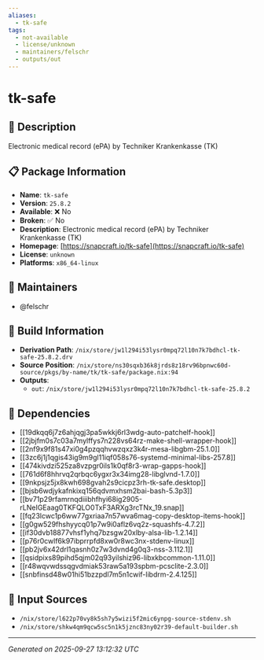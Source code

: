 ```yaml
---
aliases:
  - tk-safe
tags:
  - not-available
  - license/unknown
  - maintainers/felschr
  - outputs/out
---
```


# tk-safe

## 📝 Description

Electronic medical record (ePA) by Techniker Krankenkasse (TK)

## 📋 Package Information

- **Name**: `tk-safe`
- **Version**: `25.8.2`
- **Available**: ❌ No
- **Broken**: ✅ No
- **Description**: Electronic medical record (ePA) by Techniker Krankenkasse (TK)
- **Homepage**: [https://snapcraft.io/tk-safe](https://snapcraft.io/tk-safe)
- **License**: `unknown`
- **Platforms**: `x86_64-linux`
## 👥 Maintainers

- @felschr


## 🔧 Build Information

- **Derivation Path**: `/nix/store/jw1l294i53lysr0mpq72l10n7k7bdhcl-tk-safe-25.8.2.drv`
- **Source Position**: `/nix/store/ns30sqxb36k8jrds8z18rv96bpnwc60d-source/pkgs/by-name/tk/tk-safe/package.nix:94`
- **Outputs**:
  - `out`:  `/nix/store/jw1l294i53lysr0mpq72l10n7k7bdhcl-tk-safe-25.8.2`

## 🔗 Dependencies

- [[19dkqq6j7z6ahjqgj3pa5wkkj6rl3wdg-auto-patchelf-hook]]
- [[2jbjfm0s7c03a7mylffys7n228vs64rz-make-shell-wrapper-hook]]
- [[2nf9x9f81s47xi0g4pzqqhvwzqxz3k4r-mesa-libgbm-25.1.0]]
- [[3zc6j1j1qgis43ig9m9gl11iqf058s76-systemd-minimal-libs-257.8]]
- [[474kivdzi525za8vzpgr0ils1k0qf8r3-wrap-gapps-hook]]
- [[761d6f8hhrvq2qrbqc6ygxr3x34img28-libglvnd-1.7.0]]
- [[9nkpsjz5jx8kwh698gvah2s9cicpz3rh-tk-safe.desktop]]
- [[bjsb6wdjykafnkixq156qdvmxhsm2bai-bash-5.3p3]]
- [[bv71p29rfamrnqdiiibhfhyi68ig2905-rLNeIGEaag0TKFQLO0TxF3ARXg3rcTNx_19.snap]]
- [[fq23lcwc1p6ww77gxriaa7n57wva6mag-copy-desktop-items-hook]]
- [[g0gw529fhshyycq01p7w9i0aflz6vq2z-squashfs-4.7.2]]
- [[if30dvb18877vhsf1yhq7bzsgw20xlby-alsa-lib-1.2.14]]
- [[p76r0cwlf6k97ibprrpfd8xw0r8wc3nx-stdenv-linux]]
- [[pb2jv6x42drl1qasnh0z7w3dvnd4g0q3-nss-3.112.1]]
- [[qsidpixs89pihd5qjm02q93yilshiz96-libxkbcommon-1.11.0]]
- [[r48wqvwdssqgvdmiak53raw5a193spbm-pcsclite-2.3.0]]
- [[snbfinsd48w01hi51bzzpdl7m5n1cwif-libdrm-2.4.125]]

## 📁 Input Sources

- `/nix/store/l622p70vy8k5sh7y5wizi5f2mic6ynpg-source-stdenv.sh`
- `/nix/store/shkw4qm9qcw5sc5n1k5jznc83ny02r39-default-builder.sh`

---
*Generated on 2025-09-27 13:12:32 UTC*
